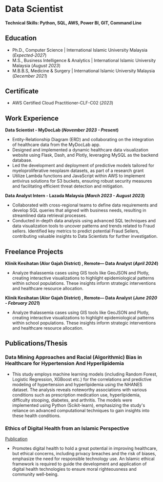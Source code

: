 # Data Scientist

#### Technical Skills: Python, SQL, AWS, Power BI, GIT, Command Line

## Education
- Ph.D., Computer Science | International Islamic University Malaysia (_Expected-2027_)								       		
- M.S., Business Intelligence & Analytics	|  International Islamic University Malaysia (_August 2023_)	 			        		
- M.B.B.S, Medicine & Surgery | International Islamic University Malaysia (_December 2021_)

## Certificate
- AWS Certified Cloud Practitioner-CLF-C02 (_2023_)

## Work Experience

**Data Scientist - MyDocLab (_November 2023 - Present_)**
- Entity-Relationship Diagram (ERD) and collaborating on the integration of healthcare data from the MyDocLab app.
- Designed and implemented a dynamic healthcare data visualization website using Flask, Dash, and Plotly, leveraging MySQL as the backend database.
- Led the development and deployment of predictive models tailored for myeloproliferative neoplasm datasets, as part of a research grant
- Utilize Lambda functions and JavaScript within AWS to implement antivirus solutions for S3 buckets, ensuring robust security measures and facilitating efficient threat detection and mitigation.

**Data Analyst Intern - Lazada Malaysia (_March 2023 - August 2023_)**
- Collaborated with cross-regional teams to define data requirements and develop SQL queries that aligned with business needs, resulting in streamlined data retrieval processes.
- Conducted in-depth data analysis using advanced SQL techniques and data visualization tools to uncover patterns and trends related to Fraud sellers. Identified key metrics to predict potential Fraud Sellers, contributing valuable insights to Data Scientists for further investigation.

## Freelance Projects
**Klinik Kesihatan (Alor Gajah District) , Remote— Data Analyst (_April 2024_)**
- Analyze thalassemia cases using GIS tools like GeoJSON and Plotly, creating interactive visualizations to highlight epidemiological
patterns within school populations. These insights inform strategic
interventions and healthcare resource allocation.

**Klinik Kesihatan (Alor Gajah District) , Remote— Data Analyst (_June 2020 - February 2021_)**
- Analyze thalassemia cases using GIS tools like GeoJSON and Plotly, creating interactive visualizations to highlight epidemiological patterns within school populations. These insights inform strategic interventions and healthcare resource allocation.

## Publications/Thesis
### Data Mining Approaches and Racial (Algorithmic) Bias in Healthcare for Hypertension And Hyperlipidemia

- This study employs machine learning models (including Random Forest, Logistic Regression, XGBoost etc.) for the correlations and predictive modeling of hypertension and hyperlipidemia using the NHANES dataset. The analysis reveals noteworthy associations with various conditions such as prescription medication use, hyperlipidemia, difficulty stooping, diabetes, and arthritis. The models were implemented using Python (Scikit-learn), emphasizing the study's reliance on advanced computational techniques to gain insights into these health conditions.

### Ethics of Digital Health from an Islamic Perspective
[Publication](https://journals.ust.edu/index.php/JST/article/view/1993/1742)

- Promotes digital health to hold a great potential in improving healthcare, but ethical concerns, including privacy breaches and the risk of biases, emphasize the need for responsible technology use. An Islamic ethical framework is required to guide the development and application of digital health technologies to ensure moral righteousness and community well-being.
